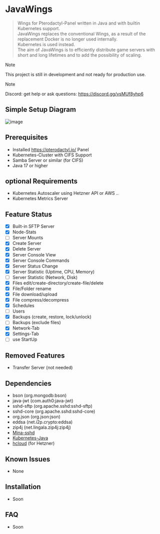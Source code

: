 # JavaWings
> Wings for Pterodactyl-Panel written in Java and with builtin Kubernetes support.\
> JavaWings replaces the conventional Wings, as a result of the replacement Docker is no longer used internally.\
> Kubernetes is used instead.\
> The aim of JavaWings is to efficiently distribute game servers with short and long lifetimes and to add the possibility of scaling.

> [!NOTE]
> This project is still in development and not ready for production use.

> [!NOTE]
> Discord: get help or ask questions: https://discord.gg/vsMUf8yhp6

## Simple Setup Diagram

![image](https://i.imgur.com/8s2owkd.png)



Prerequisites
--
- Installed https://pterodactyl.io/ Panel
- Kubernetes-Cluster with CIFS Support
- Samba Server or similar (for CIFS)
- Java 17 or higher

optional Requirements
--
- Kubernetes Autoscaler using Hetzner API or AWS ..
- Kubernetes Metrics Server

Feature Status
--
- [x] Built-in SFTP Server 
- [x] Node-Stats
- [ ] Server Mounts
- [x] Create Server
- [x] Delete Server
- [x] Server Console View
- [x] Server Console Commands
- [x] Server Status Change
- [x] Server Statistic (Uptime, CPU, Memory)
- [ ] Server Statistic (Network, Disk)
- [x] Files edit/create-directory/create-file/delete
- [x] File/Folder rename
- [x] File download/upload
- [x] File compress/decompress
- [x] Schedules
- [ ] Users
- [x] Backups (create, restore, lock/unlock)
- [ ] Backups (exclude files)
- [x] Network-Tab
- [x] Settings-Tab
- [ ] use StartUp

Removed Features
--
- Transfer Server (not needed)

Dependencies
--
- bson (org.mongodb:bson)
- java-jwt (com.auth0:java-jwt)
- sshd-sftp (org.apache.sshd:sshd-sftp)
- sshd-core (org.apache.sshd:sshd-core)
- org.json (org.json:json)
- eddsa (net.i2p.crypto:eddsa)
- zip4j (net.lingala.zip4j:zip4j)
- [Mina-sshd](https://github.com/apache/mina-sshd)
- [Kubernetes-Java](https://github.com/kubernetes-client/java)
- [hcloud](https://github.com/hetznercloud/hcloud-cloud-controller-manager) (for Hetzner)

## Known Issues
- None
## Installation
- Soon
## FAQ
- Soon
 
